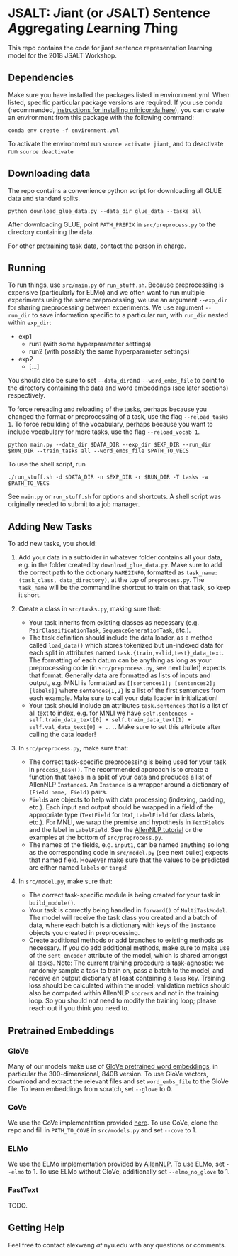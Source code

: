 # JSALT: *J*iant (or *J*SALT) *S*entence *A*ggregating *L*earning *T*hing
This repo contains the code for jiant sentence representation learning model for the 2018 JSALT Workshop.

## Dependencies

Make sure you have installed the packages listed in environment.yml.
When listed, specific particular package versions are required.
If you use conda (recommended, [instructions for installing miniconda here](https://conda.io/miniconda.html)), you can create an environment from this package with the following command:

```
conda env create -f environment.yml
```

To activate the environment run ``source activate jiant``, and to deactivate run ``source deactivate``

## Downloading data

The repo contains a convenience python script for downloading all GLUE data and standard splits.

```
python download_glue_data.py --data_dir glue_data --tasks all
```

After downloading GLUE, point ``PATH_PREFIX`` in  ``src/preprocess.py`` to the directory containing the data.

For other pretraining task data, contact the person in charge.

## Running

To run things, use ``src/main.py`` or ``run_stuff.sh``.
Because preprocessing is expensive (particularly for ELMo) and we often want to run multiple experiments using the same preprocessing, we use an argument ``--exp_dir`` for sharing preprocessing between experiments. We use argument ``--run_dir`` to save information specific to a particular run, with ``run_dir`` nested within ``exp_dir``:

- exp1
    - run1 (with some hyperparameter settings)
    - run2 (with possibly the same hyperparameter settings)
- exp2
    - [...]

You should also be sure to set ``--data_dir``and  ``--word_embs_file`` to point to the directory containing the data and word embeddings (see later sections) respectively.

To force rereading and reloading of the tasks, perhaps because you changed the format or preprocessing of a task, use the flag ``--reload_tasks 1``.
To force rebuilding of the vocabulary, perhaps because you want to include vocabulary for more tasks, use the flag ``--reload_vocab 1``.

```
python main.py --data_dir $DATA_DIR --exp_dir $EXP_DIR --run_dir $RUN_DIR --train_tasks all --word_embs_file $PATH_TO_VECS
```

To use the shell script, run

```
./run_stuff.sh -d $DATA_DIR -n $EXP_DIR -r $RUN_DIR -T tasks -w $PATH_TO_VECS
```

See ``main.py`` or ``run_stuff.sh`` for options and shortcuts. A shell script was originally needed to submit to a job manager.

## Adding New Tasks

To add new tasks, you should:
1. Add your data in a subfolder in whatever folder contains all your data, e.g. in the folder created by ``download_glue_data.py``. Make sure to add the correct path to the dctionary ``NAME2INFO``, formatted as ``task_name: (task_class, data_directory)``, at the top of ``preprocess.py``. The ``task_name`` will be the commandline shortcut to train on that task, so keep it short.

2. Create a class in ``src/tasks.py``, making sure that:
    - Your task inherits from existing classes as necessary (e.g. ``PairClassificationTask``, ``SequenceGenerationTask``, etc.).
    - The task definition should include the data loader, as a method called ``load_data()`` which stores tokenized but un-indexed data for each split in attributes named ``task.{train,valid,test}_data_text``. The formatting of each datum can be anything as long as your preprocessing code (in ``src/preprocess.py``, see next bullet) expects that format. Generally data are formatted as lists of inputs and output, e.g. MNLI is formatted as ``[[sentences1]; [sentences2]; [labels]]`` where ``sentences{1,2}`` is a list of the first sentences from each example. Make sure to call your data loader in initialization!
    - Your task should include an attributes ``task.sentences`` that is a list of all text to index, e.g. for MNLI we have ``self.sentences = self.train_data_text[0] + self.train_data_text[1] + self.val_data_text[0] + ...``. Make sure to set this attribute after calling the data loader!

3. In ``src/preprocess.py``, make sure that:
    - The correct task-specific preprocessing is being used for your task in ``process_task()``. The recommended approach is to create a function that takes in a split of your data and produces a list of AllenNLP ``Instance``s. An ``Instance`` is a wrapper around a dictionary of ``(Field name, Field)`` pairs.
    - ``Field``s are objects to help with data processing (indexing, padding, etc.). Each input and output should be wrapped in a field of the appropriate type (``TextField`` for text, ``LabelField`` for class labels, etc.). For MNLI, we wrap the premise and hypothesis in ``TextField``s and the label in ``LabelField``. See the [AllenNLP tutorial](https://allennlp.org/tutorials) or the examples at the bottom of ``src/preprocess.py``.
    - The names of the fields, e.g. ``input1``, can be named anything so long as the corresponding code in ``src/model.py`` (see next bullet) expects that named field. However make sure that the values to be predicted are either named ``labels`` or ``targs``!

4. In ``src/model.py``, make sure that:
    - The correct task-specific module is being created for your task in ``build_module()``.
    - Your task is correctly being handled in ``forward()`` of ``MultiTaskModel``. The model will receive the task class you created and a batch of data, where each batch is a dictionary with keys of the ``Instance`` objects you created in preprocessing.
    - Create additional methods or add branches to existing methods as necessary. If you do add additional methods, make sure to make use of the ``sent_encoder`` attribute of the model, which is shared amongst all tasks.
Note: The current training procedure is task-agnostic: we randomly sample a task to train on, pass a batch to the model, and receive an output dictionary at least containing a ``loss`` key. Training loss should be calculated within the model; validation metrics should also be computed within AllenNLP ``scorer``s and not in the training loop. So you should *not* need to modify the training loop; please reach out if you think you need to.

## Pretrained Embeddings

### GloVe

Many of our models make use of [GloVe pretrained word embeddings](https://nlp.stanford.edu/projects/glove/), in particular the 300-dimensional, 840B version.
To use GloVe vectors, download and extract the relevant files and set ``word_embs_file`` to the GloVe file.
To learn embeddings from scratch, set ``--glove`` to 0.

### CoVe

We use the CoVe implementation provided [here](https://github.com/salesforce/cove).
To use CoVe, clone the repo and fill in ``PATH_TO_COVE`` in ``src/models.py`` and set ``--cove`` to 1.

### ELMo

We use the ELMo implementation provided by [AllenNLP](https://github.com/allenai/allennlp/blob/master/tutorials/how_to/elmo.md).
To use ELMo, set ``--elmo`` to 1. To use ELMo without GloVe, additionally set ``--elmo_no_glove`` to 1.

### FastText

TODO.

## Getting Help

Feel free to contact alexwang _at_ nyu.edu with any questions or comments.
